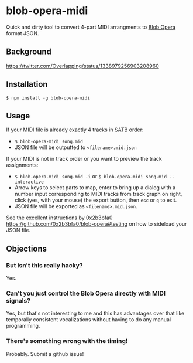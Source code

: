 # blob-opera-midi

Quick and dirty tool to convert 4-part MIDI arrangments to [Blob Opera](https://artsandculture.google.com/experiment/blob-opera/AAHWrq360NcGbw) format JSON.

## Background

https://twitter.com/Overlapping/status/1338979256903208960

## Installation

`$ npm install -g blob-opera-midi`

## Usage

If your MIDI file is already exactly 4 tracks in SATB order:
- `$ blob-opera-midi song.mid`
- JSON file will be outputted to `<filename>.mid.json`

If your MIDI is not in track order or you want to preview the track assignments:
- `$ blob-opera-midi song.mid -i` or `$ blob-opera-midi song.mid --interactive`
- Arrow keys to select parts to map, enter to bring up a dialog with a number input corresponding to MIDI tracks from track graph on right, click (yes, with your mouse) the export button, then `esc` or `q` to exit.
- JSON file will be exported as `<filename>.mid.json`.

See the excellent instructions by [0x2b3bfa0](https://github.com/0x2b3bfa0) https://github.com/0x2b3bfa0/blob-opera#testing on how to sideload your JSON file.

## Objections

### But isn't this really hacky?

Yes.

### Can't you just control the Blob Opera directly with MIDI signals?

Yes, but that's not interesting to me and this has advantages over that like temporally consistent vocalizations without having to do any manual programming.

### There's something wrong with the timing!

Probably. Submit a github issue!
